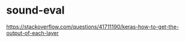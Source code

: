# sound-eval


https://stackoverflow.com/questions/41711190/keras-how-to-get-the-output-of-each-layer
